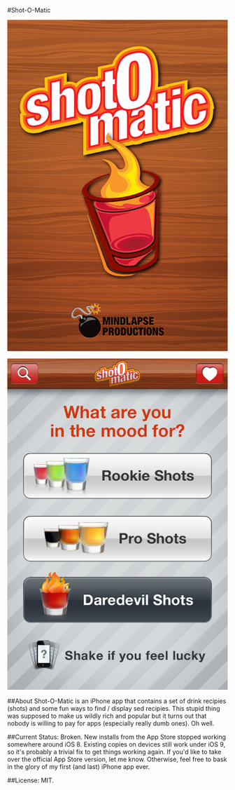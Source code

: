 #Shot-O-Matic

![Splash Screen](splashscreen.png?raw=true)

![Home Screen](homescreen.png?raw=true)

##About
Shot-O-Matic is an iPhone app that contains a set of drink recipies (shots)
and some fun ways to find / display sed recipies.  This stupid thing was
supposed to make us wildly rich and popular but it turns out that nobody
is willing to pay for apps (especially really dumb ones).  Oh well.

##Current Status:
Broken. New installs from the App Store stopped working somewhere around iOS 8.
Existing copies on devices still work under iOS 9, so it's probably a trivial
fix to get things working again.  If you'd like to take over the official App
Store version, let me know.  Otherwise, feel free to bask in the glory of my
first (and last) iPhone app ever.

##License:
MIT.
